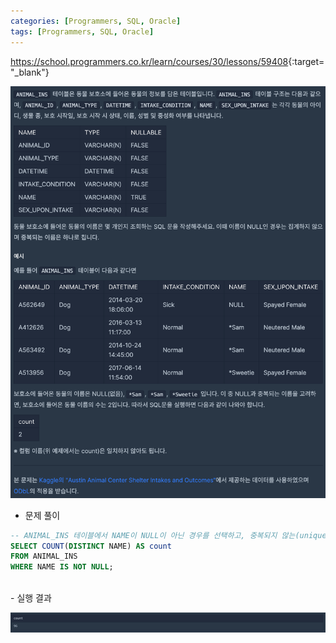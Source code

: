 ```yaml
---
categories: [Programmers, SQL, Oracle]
tags: [Programmers, SQL, Oracle] 
---
```


<https://school.programmers.co.kr/learn/courses/30/lessons/59408>{:target="_blank"}

![문제](/assets/img/programmers/sql/oracle/%EC%A4%91%EB%B3%B5_%EC%A0%9C%EA%B1%B0%ED%95%98%EA%B8%B0(1).png)

- 문제 풀이

```sql
-- ANIMAL_INS 테이블에서 NAME이 NULL이 아닌 경우를 선택하고, 중복되지 않는(unique한) 이름의 수를 카운트
SELECT COUNT(DISTINCT NAME) AS count
FROM ANIMAL_INS
WHERE NAME IS NOT NULL;
```

<br>
- 실행 결과

![실행 결과](/assets/img/programmers/sql/oracle/%EC%A4%91%EB%B3%B5_%EC%A0%9C%EA%B1%B0%ED%95%98%EA%B8%B0(2).png)
